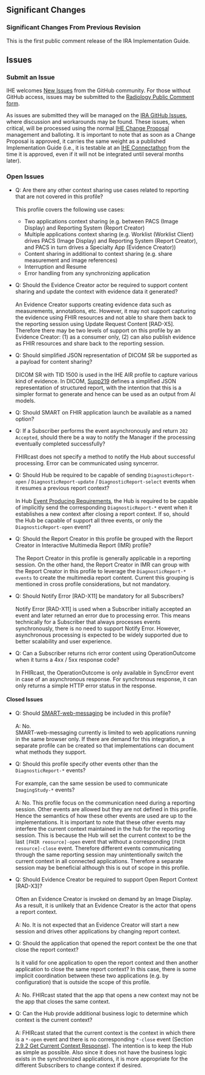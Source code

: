 ## Significant Changes

### Significant Changes From Previous Revision 

This is the first public comment release of the IRA Implementation Guide.

## Issues

### Submit an Issue
IHE welcomes [New Issues](https://github.com/IHE/RAD.IRA/issues/new/choose) from the GitHub community. 
For those without GitHub access, issues may be submitted to the [Radiology Public Comment form](https://www.ihe.net/Radiology_Public_Comments/).

As issues are submitted they will be managed on the [IRA GitHub Issues](https://github.com/IHE/RAD.IRA/issues), where discussion and workarounds may be found. These issues, when critical, will be processed using the normal [IHE Change Proposal](https://wiki.ihe.net/index.php/Category:CPs) management and balloting. 
It is important to note that as soon as a Change Proposal is approved, it carries the same weight as a published Implementation Guide (i.e., it is testable at an [IHE Connectathon](https://www.ihe.net/participate/connectathon/) from the time it is approved, even if it will not be integrated until several months later).

### Open Issues

- Q: Are there any other context sharing use cases related to reporting that are not covered in this profile?<br><br>This profile covers the following use cases:
    - Two applications context sharing (e.g. between PACS (Image Display) and Reporting System (Report Creator)
    - Multiple applications context sharing (e.g. Worklist (Worklist Client) drives PACS (Image Display) and Reporting System (Report Creator), and PACS in turn drives a Specialty App (Evidence Creator))
    - Content sharing in additional to context sharing (e.g. share measurement and image references)
    - Interruption and Resume
    - Error handling from any synchronizing application
      
- Q: Should the Evidence Creator actor be required to support content sharing and update the context with evidence data it generated?<br><br>An Evidence Creator supports creating evidence data such as measurements, annotations, etc. However, it may not support capturing the evidence using FHIR resources and not able to share them back to the reporting session using Update Request Content [RAD-X5]. Therefore there may be two levels of support on this profile by an Evidence Creator: (1) as a consumer only, (2) can also publish evidence as FHIR resources and share back to the reporting session.

- Q: Should simplified JSON representation of DICOM SR be supported as a payload for content sharing?<br><br>DICOM SR with TID 1500 is used in the IHE AIR profile to capture various kind of evidence. In DICOM, [Supp219](https://www.dicomstandard.org/News-dir/ftsup/docs/sups/Sup219.pdf) defines a simplified JSON representation of structured report, with the intention that this is a simpler format to generate and hence can be used as an output from AI models.

- Q: Should SMART on FHIR application launch be available as a named option?

- Q: If a Subscriber performs the event asynchronously and return `202 Accepted`, should there be a way to notify the Manager if the processing eventually completed successfully?<br><br>FHIRcast does not specify a method to notify the Hub about successful processing. Error can be communicated using syncerror.

- Q: Should Hub be required to be capable of sending `DiagnosticReport-open` / `DiagnosticReport-update` / `DiagnosticReport-select` events when it resumes a previous report context?<br><br>In Hub [Event Producing Requirements](volume-1.html#1xx1172-event-producing-requirements), the Hub is required to be capable of implicitly send the corresponding `DiagnosticReport-*` event when it establishes a new context after closing a report context. If so, should the Hub be capable of support all three events, or only the `DiagnosticReport-open` event?

- Q: Should the Report Creator in this profile be grouped with the Report Creator in Interactive Multimedia Report (IMR) profile?<br><br>The Report Creator in this profile is generally applicable in a reporting session. On the other hand, the Report Creator in IMR can group with the Report Creator in this profile to leverage the `DiagnosticReport-* events` to create the multimedia report content. Current this grouping is mentioned in cross profile considerations, but not mandatory.

- Q: Should Notify Error [RAD-X11] be mandatory for all Subscribers?<br><br>Notify Error [RAD-X11] is used when a Subscriber initially accepted an event and later returned an error due to processing error. This means technically for a Subscriber that always processes events synchronously, there is no need to support Notify Error. However, asynchronous processing is expected to be widely supported due to better scalability and user experience.

- Q: Can a Subscriber returns rich error content using OperationOutcome when it turns a 4xx / 5xx response code?<br><br>In FHIRcast, the OperationOutcome is only available in SyncError event in case of an asynchronous response. For synchronous response, it can only returns a simple HTTP error status in the response.

#### Closed Issues

- Q: Should [SMART-web-messaging](https://build.fhir.org/ig/HL7/smart-web-messaging/index.html) be included in this profile?<br><br>A: No.<br>SMART-web-messaging currently is limited to web applications running in the same browser only. If there are demand for this integration, a separate profile can be created so that implementations can document what methods they support.

- Q: Should this profile specify other events other than the `DiagnosticReport-*` events?<br><br>For example, can the same session be used to communicate `ImagingStudy-*` events?<br><br> A: No. This profile focus on the communication need during a reporting session. Other events are allowed but they are not defined in this profile. Hence the semantics of how these other events are used are up to the implementations. It is important to note that these other events may interfere the current context maintained in the hub for the reporting session. This is because the Hub will set the current context to be the last `[FHIR reosurce]-open` event that without a corresponding `[FHIR resource]-close` event. Therefore different events communicating through the same reporting session may unintentionally switch the current context in all connected applications. Therefore a separate session may be beneficial although this is out of scope in this profile. 

- Q: Should Evidence Creator be required to support Open Report Context [RAD-X3]?<br><br>Often an Evidence Creator is invoked on demand by an Image Display. As a result, it is unlikely that an Evidence Creator is the actor that opens a report context.<br><br>A: No. It is not expected that an Evidence Creator will start a new session and drives other applications by changing report context.

- Q: Should the application that opened the report context be the one that close the report context?<br><br>Is it valid for one application to open the report context and then another application to close the same report context? In this case, there is some implicit coordination between these two applications (e.g. by configuration) that is outside the scope of this profile.<br><br>A: No. FHIRcast stated that the app that opens a new context may not be the app that closes the same context.

- Q: Can the Hub provide additional business logic to determine which context is the current context?<br><br>A: FHIRcast stated that the current context is the context in which there is a `*-open` event and there is no corresponding `*-close` event (Section [2.9.2 Get Current Context Response](https://build.fhir.org/ig/HL7/fhircast-docs/2-9-GetCurrentContext.html#get-current-context-response)). The intention is to keep the Hub as simple as possible. Also since it does not have the business logic exists in the synchronized applications, it is more appropriate for the different Subscribers to change context if desired.